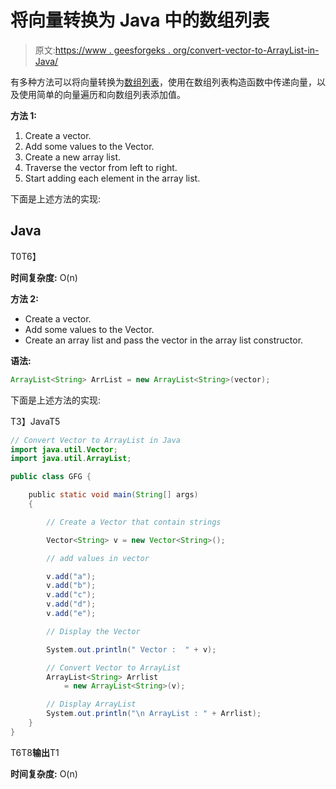 # 将向量转换为 Java 中的数组列表

> 原文:[https://www . geesforgeks . org/convert-vector-to-ArrayList-in-Java/](https://www.geeksforgeeks.org/convert-vector-to-arraylist-in-java/)

有多种方法可以将向量转换为[数组列表](https://www.geeksforgeeks.org/arraylist-in-java/)，使用在数组列表构造函数中传递向量，以及使用简单的向量遍历和向数组列表添加值。

**方法 1:**

1.  Create a vector.
2.  Add some values to the Vector.
3.  Create a new array list.
4.  Traverse the vector from left to right.
5.  Start adding each element in the array list.

下面是上述方法的实现:

## Java

T0T6】

**时间复杂度:** O(n)

**方法 2:**

*   Create a vector.
*   Add some values to the Vector.
*   Create an array list and pass the vector in the array list constructor.

**语法:**

```java
ArrayList<String> ArrList = new ArrayList<String>(vector);
```

下面是上述方法的实现:

T3】JavaT5

```java
// Convert Vector to ArrayList in Java
import java.util.Vector;
import java.util.ArrayList;

public class GFG {

    public static void main(String[] args)
    {

        // Create a Vector that contain strings

        Vector<String> v = new Vector<String>();

        // add values in vector

        v.add("a");
        v.add("b");
        v.add("c");
        v.add("d");
        v.add("e");

        // Display the Vector

        System.out.println(" Vector :  " + v);

        // Convert Vector to ArrayList
        ArrayList<String> Arrlist
            = new ArrayList<String>(v);

        // Display ArrayList
        System.out.println("\n ArrayList : " + Arrlist);
    }
}
```

T6T8**输出**T1

**时间复杂度:** O(n)